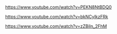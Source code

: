 https://www.youtube.com/watch?v=PEKN8NtBDQ0

https://www.youtube.com/watch?v=bkNCylkzFRk

https://www.youtube.com/watch?v=zZBiln_2FhM
